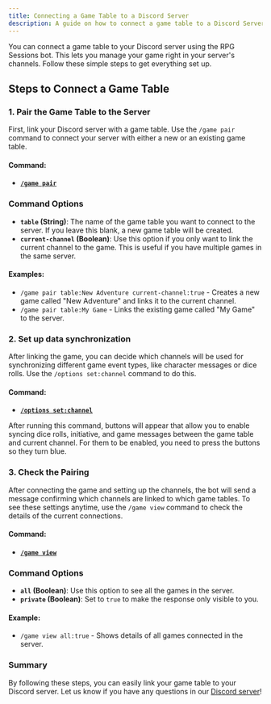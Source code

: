 ```yaml
---
title: Connecting a Game Table to a Discord Server 
description: A guide on how to connect a game table to a Discord Server with the RPG Sessions Discord bot.
---
```


You can connect a game table to your Discord server using the RPG Sessions bot. This lets you manage your game right in your server's channels. Follow these simple steps to get everything set up.

## Steps to Connect a Game Table

### 1. **Pair the Game Table to the Server**
First, link your Discord server with a game table. Use the `/game pair` command to connect your server with either a new or an existing game table.

#### Command:
- [**`/game pair`**](/reference/game/#game-pair)

### Command Options
- **`table` (String)**: The name of the game table you want to connect to the server. If you leave this blank, a new game table will be created.
- **`current-channel` (Boolean)**: Use this option if you only want to link the current channel to the game. This is useful if you have multiple games in the same server.

#### Examples:
- `/game pair table:New Adventure current-channel:true` - Creates a new game called "New Adventure" and links it to the current channel.
- `/game pair table:My Game` - Links the existing game called "My Game" to the server.

### 2. **Set up data synchronization**
After linking the game, you can decide which channels will be used for synchronizing different game event types, like character messages or dice rolls. Use the `/options set:channel` command to do this.

#### Command:
- [**`/options set:channel`**](/reference/options/#options)

After running this command, buttons will appear that allow you to enable syncing dice rolls, initiative, and game messages between the game table and current channel. For them to be enabled, you need to press the buttons so they turn blue.

### 3. **Check the Pairing**
After connecting the game and setting up the channels, the bot will send a message confirming which channels are linked to which game tables. To see these settings anytime, use the `/game view` command to check the details of the current connections.

#### Command:
- [**`/game view`**](/reference/game/#game-view)

### Command Options
- **`all` (Boolean)**: Use this option to see all the games in the server.
- **`private` (Boolean)**: Set to `true` to make the response only visible to you.

#### Example:
- `/game view all:true` - Shows details of all games connected in the server.

### Summary
By following these steps, you can easily link your game table to your Discord server. Let us know if you have any questions in our [Discord server](https://discord.gg/DfEkRzUbjk)!


